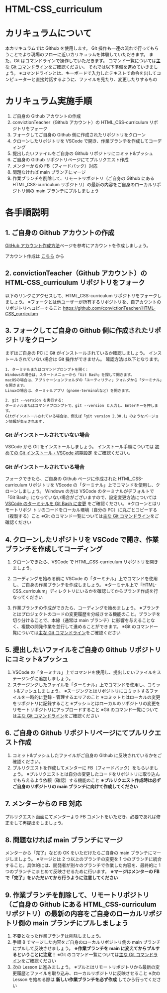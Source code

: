 # HTML-CSS_curriculum

# カリキュラムについて

本カリキュラムでは Github を使用します。
Git 操作も一連の流れで行ってもらうことでより現場のフローに近いカリキュラムを体験していただきます。
また、Git はコマンドラインで操作していただきます。
コマンド一覧については[主な Git コマンドライン](https://convi0310.backlog.com/alias/wiki/4277991)をご確認ください。
それでは以下準備を進めていきましょう。
※コマンドラインとは、キーボードで入力したテキストで命令を出してコンピューターと直接対話するように、ファイルを見たり、変更したりするもの

# カリキュラム実施手順

1. ご自身の Github アカウントの作成
2. convictionTeacher（Github アカウント）の HTML_CSS-curriculum リポジトリをフォーク
3. フォークしてご自身の Github 側に作成されたリポジトリをクローン
4. クローンしたリポジトリを VSCode で開き、作業ブランチを作成してコーディング
5. 提出したいファイルをご自身の Github リポジトリにコミット&プッシュ
6. ご自身の Github リポジトリページにてプルリクエスト作成
7. メンターからの FB（フィードバック）対応
8. 問題なければ main ブランチにマージ
9. 作業ブランチを削除して、リモートリポジトリ（ご自身の Github にある HTML_CSS-curriculum リポジトリ）の最新の内容をご自身のローカルリポジトリ側の main ブランチにプルしましょう

# 各手順説明

## 1. ご自身の Github アカウントの作成

[GitHub アカウント作成方法](https://zenn.dev/keison8864/articles/069d9be35b92c2)ページを参考にアカウントを作成しましょう。

アカウント作成は [こちら](https://github.com/) から

## 2. convictionTeacher（Github アカウント）の HTML-CSS_curriculum リポジトリをフォーク

以下のリンクにアクセスして、HTML_CSS-curriculum リポジトリをフォークしましょう。
※フォークとは他ユーザーが所有するリポジトリを、自アカウントのリポジトリへコピーすること
https://github.com/convictionTeacher/HTML-CSS_curriculum

## 3. フォークしてご自身の Github 側に作成されたリポジトリをクローン

まずはご自身の PC に Git がインストールされているか確認しましょう。
インストールされていない場合は Git 操作ができません。
確認方法は以下となります。

```
1. ターミナルまたはコマンドプロンプトを開く:
Windowsの場合は、スタートメニューから「Git Bash」を探して開きます。﻿
macOSの場合は、アプリケーションフォルダの「ユーティリティ」フォルダから「ターミナル」を開きます。﻿
Linuxの場合は、ターミナルアプリ（gnome-terminalなど）を開きます。﻿

2. git --version を実行する:
ターミナルまたはコマンドプロンプトで、git --version と入力し、Enterキーを押します。﻿
Gitがインストールされている場合は、例えば「git version 2.30.1」のようなバージョン情報が表示されます.﻿
```

### Git がインストールされていない場合

VSCode から Git をインストールしましょう。
インストール手順については [初めての Git インストール・VSCode 初期設定](https://webcreatorfile.com/web/git/2068/) をご確認ください。

### Git がインストールされている場合

フォークできたら、ご自身の Github ページに作成された HTML_CSS-curriculum リポジトリを VScode の「ターミナル」上でコマンドを使用し、クローンしましょう。
Windows の方は VSCode のターミナルがデフォルトで「Git Bash」になっていない場合がございますので、設定変更方法については [VSCode のターミナルを Git Bash に変更](https://qiita.com/daikiozawa/items/48a9fe0e2898c7dd78ae) をご確認ください。
※クローンとはリモートリポジ トリのコードをローカル環境（自分の PC）に丸ごとコピーする（複製する）こと
※Git のコマンド一覧については[主な Git コマンドライン](https://convi0310.backlog.com/alias/wiki/4277991)をご確認ください

## 4. クローンしたリポジトリを VSCode で開き、作業ブランチを作成してコーディング

1. クローンできたら、VSCode で HTML_CSS-curriculum リポジトリを開きましょう。

2. コーディングを始める前に VSCode の「ターミナル」上でコマンドを使用し、ご自身の作業ブランチを作成しましょう。
   ※ターミナル上で「HTML-CSS_curriculum」ディレクトリにいるかを確認してからブランチ作成を行なってください

3. 作業ブランチの作成ができたら、コーディングを始めましょう。
   ※ブランチとはプロジェクトのコードの変更履歴を分岐させる機能のこと。ブランチを切り分けることで、本線（通常は main ブランチ）に影響を与えることなく、複数の開発作業を並行して進めることができます。
   ※Git のコマンド一覧については[主な Git コマンドライン](https://convi0310.backlog.com/alias/wiki/4277991)をご確認ください

## 5. 提出したいファイルをご自身の Github リポジトリにコミット&プッシュ

1. VSCode の「ターミナル」上でコマンドを使用し、提出したいファイルをステージングに追加しましょう。
2. ステージングしたファイルを「ターミナル」上でコマンドを使用し、コミット&プッシュしましょう。
   ※スージングとはリポジトリにコミットするファイルを一時的に登録・管理するエリアのこと
   ※コミットとはローカルの変更をリポジトリに記録すること
   ※プッシュとはローカルのリポジトリの変更をリモートリポジトリにアップロードすること
   ※Git のコマンド一覧については[主な Git コマンドライン](https://convi0310.backlog.com/alias/wiki/4277991)をご確認ください

## 6. ご自身の Github リポジトリページにてプルリクエスト作成

1. コミット&プッシュしたファイルがご自身の Github に反映されているかをご確認ください。
2. プルリクエストを作成してメンターに FB（フィードバック）をもらいましょう。
   ※プルリクエストとは自分の変更したコードをリポジトリに取り込んでもらえるよう依頼（確認）する機能のこと
   **※プルリクエスト作成時は必ずご自身のリポジトリの main ブランチに向けて作成してください**

## 7. メンターからの FB 対応

プルリクエスト画面にてメンターより FB コメントをいただき、必要であれば修正をして再提出をしましょう。

## 8. 問題なければ main ブランチにマージ

メンターから「完了」などの OK をいただけたらご自身の main ブランチにマージしましょう。
※マージとは 2 つ以上のブランチの変更を 1 つのブランチに統合すること。具体的には、開発者が別々のブランチで作業した内容を、最終的に 1 つのブランチにまとめて反映させるために行います。
**※マージはメンターの FB で「完了」をいただいてから行うように注意してください**

## 9. 作業ブランチを削除して、リモートリポジトリ（ご自身の Github にある HTML_CSS-curriculum リポジトリ）の最新の内容をご自身のローカルリポジトリ側の main ブランチにプルしましょう

1. 不要となった作業ブランチは削除しましょう。
2. 手順 8 でマージした内容をご自身のローカルリポジトリ側の main ブランチにプルして反映させましょう。
   **※作業ブランチを main に変えてからプルするということに注意！**
   ※Git のコマンド一覧については[主な Git コマンドライン](https://convi0310.backlog.com/alias/wiki/4277991)をご確認ください
3. 次の Lesson に進みましょう。
   ※プルとはリモートリポジトリから最新の変更履歴とファイルを取り込み、ローカルリポジトリに反映させること
   ※次の Lesson を始める際は **新しい作業ブランチを必ず作成** してから行ってください
